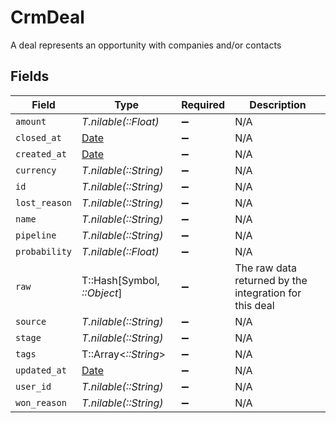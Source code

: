 # CrmDeal

A deal represents an opportunity with companies and/or contacts


## Fields

| Field                                                                | Type                                                                 | Required                                                             | Description                                                          |
| -------------------------------------------------------------------- | -------------------------------------------------------------------- | -------------------------------------------------------------------- | -------------------------------------------------------------------- |
| `amount`                                                             | *T.nilable(::Float)*                                                 | :heavy_minus_sign:                                                   | N/A                                                                  |
| `closed_at`                                                          | [Date](https://ruby-doc.org/stdlib-2.6.1/libdoc/date/rdoc/Date.html) | :heavy_minus_sign:                                                   | N/A                                                                  |
| `created_at`                                                         | [Date](https://ruby-doc.org/stdlib-2.6.1/libdoc/date/rdoc/Date.html) | :heavy_minus_sign:                                                   | N/A                                                                  |
| `currency`                                                           | *T.nilable(::String)*                                                | :heavy_minus_sign:                                                   | N/A                                                                  |
| `id`                                                                 | *T.nilable(::String)*                                                | :heavy_minus_sign:                                                   | N/A                                                                  |
| `lost_reason`                                                        | *T.nilable(::String)*                                                | :heavy_minus_sign:                                                   | N/A                                                                  |
| `name`                                                               | *T.nilable(::String)*                                                | :heavy_minus_sign:                                                   | N/A                                                                  |
| `pipeline`                                                           | *T.nilable(::String)*                                                | :heavy_minus_sign:                                                   | N/A                                                                  |
| `probability`                                                        | *T.nilable(::Float)*                                                 | :heavy_minus_sign:                                                   | N/A                                                                  |
| `raw`                                                                | T::Hash[Symbol, *::Object*]                                          | :heavy_minus_sign:                                                   | The raw data returned by the integration for this deal               |
| `source`                                                             | *T.nilable(::String)*                                                | :heavy_minus_sign:                                                   | N/A                                                                  |
| `stage`                                                              | *T.nilable(::String)*                                                | :heavy_minus_sign:                                                   | N/A                                                                  |
| `tags`                                                               | T::Array<*::String*>                                                 | :heavy_minus_sign:                                                   | N/A                                                                  |
| `updated_at`                                                         | [Date](https://ruby-doc.org/stdlib-2.6.1/libdoc/date/rdoc/Date.html) | :heavy_minus_sign:                                                   | N/A                                                                  |
| `user_id`                                                            | *T.nilable(::String)*                                                | :heavy_minus_sign:                                                   | N/A                                                                  |
| `won_reason`                                                         | *T.nilable(::String)*                                                | :heavy_minus_sign:                                                   | N/A                                                                  |